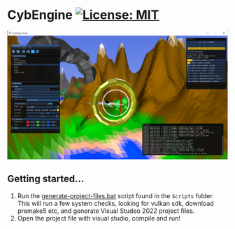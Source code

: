 # CybEngine [![License: MIT](https://img.shields.io/badge/License-MIT-green.svg)](LICENSE.txt)

<img src="https://github.com/qbic/CybEngine_Resources/blob/main/CybEngine.png" width="512">

## Getting started...
1. Run the [generate-project-files.bat](https://github.com/qbic/CybEngine/blob/master/tools/scripts/generate-project-files.bat) script found in the `Scripts` folder. This will run a few system checks, looking for vulkan sdk, download premake5 etc, and generate Visual Studeo 2022 project files.
3. Open the project file with visual studio, compile and run!
